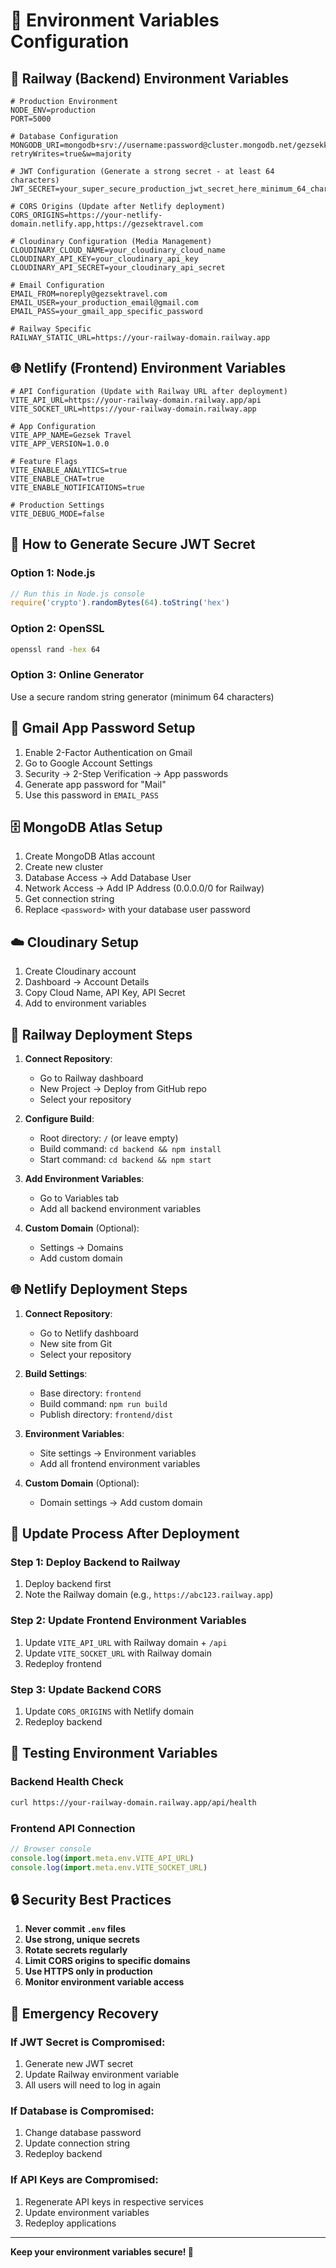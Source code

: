 # 🔐 Environment Variables Configuration

## 🚀 Railway (Backend) Environment Variables

```env
# Production Environment
NODE_ENV=production
PORT=5000

# Database Configuration
MONGODB_URI=mongodb+srv://username:password@cluster.mongodb.net/gezsekk?retryWrites=true&w=majority

# JWT Configuration (Generate a strong secret - at least 64 characters)
JWT_SECRET=your_super_secure_production_jwt_secret_here_minimum_64_characters_long_random_string

# CORS Origins (Update after Netlify deployment)
CORS_ORIGINS=https://your-netlify-domain.netlify.app,https://gezsektravel.com

# Cloudinary Configuration (Media Management)
CLOUDINARY_CLOUD_NAME=your_cloudinary_cloud_name
CLOUDINARY_API_KEY=your_cloudinary_api_key
CLOUDINARY_API_SECRET=your_cloudinary_api_secret

# Email Configuration
EMAIL_FROM=noreply@gezsektravel.com
EMAIL_USER=your_production_email@gmail.com
EMAIL_PASS=your_gmail_app_specific_password

# Railway Specific
RAILWAY_STATIC_URL=https://your-railway-domain.railway.app
```

## 🌐 Netlify (Frontend) Environment Variables

```env
# API Configuration (Update with Railway URL after deployment)
VITE_API_URL=https://your-railway-domain.railway.app/api
VITE_SOCKET_URL=https://your-railway-domain.railway.app

# App Configuration
VITE_APP_NAME=Gezsek Travel
VITE_APP_VERSION=1.0.0

# Feature Flags
VITE_ENABLE_ANALYTICS=true
VITE_ENABLE_CHAT=true
VITE_ENABLE_NOTIFICATIONS=true

# Production Settings
VITE_DEBUG_MODE=false
```

## 🔑 How to Generate Secure JWT Secret

### Option 1: Node.js
```javascript
// Run this in Node.js console
require('crypto').randomBytes(64).toString('hex')
```

### Option 2: OpenSSL
```bash
openssl rand -hex 64
```

### Option 3: Online Generator
Use a secure random string generator (minimum 64 characters)

## 📧 Gmail App Password Setup

1. Enable 2-Factor Authentication on Gmail
2. Go to Google Account Settings
3. Security → 2-Step Verification → App passwords
4. Generate app password for "Mail"
5. Use this password in `EMAIL_PASS`

## 🗄️ MongoDB Atlas Setup

1. Create MongoDB Atlas account
2. Create new cluster
3. Database Access → Add Database User
4. Network Access → Add IP Address (0.0.0.0/0 for Railway)
5. Get connection string
6. Replace `<password>` with your database user password

## ☁️ Cloudinary Setup

1. Create Cloudinary account
2. Dashboard → Account Details
3. Copy Cloud Name, API Key, API Secret
4. Add to environment variables

## 🔧 Railway Deployment Steps

1. **Connect Repository**:
   - Go to Railway dashboard
   - New Project → Deploy from GitHub repo
   - Select your repository

2. **Configure Build**:
   - Root directory: `/` (or leave empty)
   - Build command: `cd backend && npm install`
   - Start command: `cd backend && npm start`

3. **Add Environment Variables**:
   - Go to Variables tab
   - Add all backend environment variables

4. **Custom Domain** (Optional):
   - Settings → Domains
   - Add custom domain

## 🌐 Netlify Deployment Steps

1. **Connect Repository**:
   - Go to Netlify dashboard
   - New site from Git
   - Select your repository

2. **Build Settings**:
   - Base directory: `frontend`
   - Build command: `npm run build`
   - Publish directory: `frontend/dist`

3. **Environment Variables**:
   - Site settings → Environment variables
   - Add all frontend environment variables

4. **Custom Domain** (Optional):
   - Domain settings → Add custom domain

## 🔄 Update Process After Deployment

### Step 1: Deploy Backend to Railway
1. Deploy backend first
2. Note the Railway domain (e.g., `https://abc123.railway.app`)

### Step 2: Update Frontend Environment Variables
1. Update `VITE_API_URL` with Railway domain + `/api`
2. Update `VITE_SOCKET_URL` with Railway domain
3. Redeploy frontend

### Step 3: Update Backend CORS
1. Update `CORS_ORIGINS` with Netlify domain
2. Redeploy backend

## 🧪 Testing Environment Variables

### Backend Health Check
```bash
curl https://your-railway-domain.railway.app/api/health
```

### Frontend API Connection
```javascript
// Browser console
console.log(import.meta.env.VITE_API_URL)
console.log(import.meta.env.VITE_SOCKET_URL)
```

## 🔒 Security Best Practices

1. **Never commit `.env` files**
2. **Use strong, unique secrets**
3. **Rotate secrets regularly**
4. **Limit CORS origins to specific domains**
5. **Use HTTPS only in production**
6. **Monitor environment variable access**

## 🚨 Emergency Recovery

### If JWT Secret is Compromised:
1. Generate new JWT secret
2. Update Railway environment variable
3. All users will need to log in again

### If Database is Compromised:
1. Change database password
2. Update connection string
3. Redeploy backend

### If API Keys are Compromised:
1. Regenerate API keys in respective services
2. Update environment variables
3. Redeploy applications

---

**Keep your environment variables secure! 🔐**